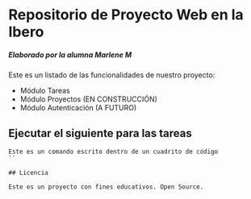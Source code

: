# Repositorio de Proyecto Web en la Ibero
##### Elaborado por la alumna Marlene M

Este es un listado de las funcionalidades de nuestro proyecto:
* Módulo Tareas
* Módulo Proyectos (EN CONSTRUCCIÓN)
* Módulo Autenticación (A FUTURO)

## Ejecutar el siguiente para las tareas

```
Este es un comando escrito dentro de un cuadrito de código
``

## Licencia

Este es un proyecto con fines educativos. Open Source.